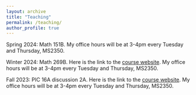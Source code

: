 ```yaml
---
layout: archive
title: "Teaching"
permalink: /teaching/
author_profile: true
---
```

Spring 2024: Math 151B. My office hours will be at 3-4pm every Tuesday and Thursday, MS2350.

Winter 2024: Math 269B. Here is the link to the [course website](https://bruinlearn.ucla.edu/courses/178703). My office hours will be at 3-4pm every Tuesday and Thursday, MS2350.

Fall 2023: PIC 16A discussion 2A. Here is the link to the [course website](https://bruinlearn.ucla.edu/courses/168801). My office hours will be at 3-4pm every Tuesday and Thursday, MS2350.
